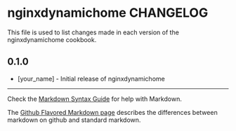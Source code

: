 nginxdynamichome CHANGELOG
==========================

This file is used to list changes made in each version of the nginxdynamichome cookbook.

0.1.0
-----
- [your_name] - Initial release of nginxdynamichome

- - -
Check the [Markdown Syntax Guide](http://daringfireball.net/projects/markdown/syntax) for help with Markdown.

The [Github Flavored Markdown page](http://github.github.com/github-flavored-markdown/) describes the differences between markdown on github and standard markdown.
